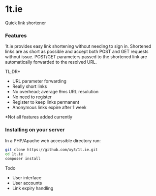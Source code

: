 # 1t.ie
Quick link shortener


### Features

1t.ie provides easy link shortening without needing to sign in. 
Shortened links are as short as possible and accept both POST and GET requests without issue.
POST/GET parameters passed to the shortened link are automatically forwarded to the resolved URL.

TL;DR*

- URL parameter forwarding
- Really short links
- No overhead; average 9ms URL resolution  
- No need to register
- Register to keep links permanent
- Anonymous links expire after 1 week

\*Not all features added currently  


### Installing on your server

In a PHP/Apache web accessible directory run:
```bash
git clone https://github.com/xy3/1t.ie.git
cd 1t.ie
composer install
```

Todo
- User interface
- User accounts
- Link expiry handling
